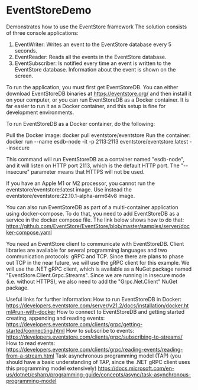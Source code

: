 # EventStoreDemo
Demonstrates how to use the EventStore framework
The solution consists of three console applications:

1. EventWriter: Writes an event to the EventStore database every 5 seconds.
2. EventReader: Reads all the events in the EventStore database.
3. EventSubscriber: Is notified every time an event is written to the EventStore database. Information about the event is shown on the screen.

To run the application, you must first get EventStoreDB. You can either download EventStoreDB binaries at https://eventstore.org/ and then install it on your computer, or you can run EventStoreDB as a Docker container.
It is far easier to run it as a Docker container, and this setup is fine for development environments.

To run EventStoreDB as a Docker container, do the following:

Pull the Docker image: docker pull eventstore/eventstore
Run the container: docker run --name esdb-node -it -p 2113:2113 eventstore/eventstore:latest --insecure

This command will run EventStoreDB as a container named "esdb-node", and it will listen on HTTP port 2113, which is the default HTTP port. The "--insecure" parameter means that HTTPS will not be used.

If you have an Apple M1 or M2 processor, you cannot run the eventstore/eventstore:latest image. Use instead the eventstore/eventstore:22.10.1-alpha-arm64v8 image.

You can also run EventStoreDB as part of a multi-container application using docker-compose. To do that, you need to add EventStoreDB as a service in the docker compose file. The link below shows how to do that:
https://github.com/EventStore/EventStore/blob/master/samples/server/docker-compose.yaml

You need an EventStore client to communicate with EventStoreDB. Client libraries are available for several programming languages and two communication protocols: gRPC and TCP.
Since there are plans to phase out TCP in the near future, we will use the gRPC client for this example.
We will use the .NET gRPC client, which is available as a NuGet package named "EventStore.Client.Grpc.Streams". Since we are running in insecure mode (i.e. without HTTPS), we also need to add the "Grpc.Net.Client" NuGet package.

Useful links for further information:
How to run EventStoreDB in Docker: https://developers.eventstore.com/server/v21.2/docs/installation/docker.html#run-with-docker
How to connect to EventStoreDB and getting started creating, appending and reading events: https://developers.eventstore.com/clients/grpc/getting-started/connecting.html
How to subscribe to events: https://developers.eventstore.com/clients/grpc/subscribing-to-streams/
How to read events: https://developers.eventstore.com/clients/grpc/reading-events/reading-from-a-stream.html
Task asynchronous programming model (TAP) (you should have a basic understanding of TAP, since the .NET gRPC client uses this programming model extensively) https://docs.microsoft.com/en-us/dotnet/csharp/programming-guide/concepts/async/task-asynchronous-programming-model

